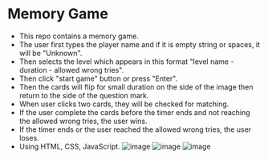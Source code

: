# Memory Game
- This repo contains a memory game.
- The user first types the player name and if it is empty string or spaces, it will be "Unknown".
- Then selects the level which appears in this format "level name - duration - allowed wrong tries".
- Then click "start game" button or press "Enter".
- Then the cards will flip for small duration on the side of the image then return to the side of the question mark.
- When user clicks two cards, they will be checked for matching.
- If the user complete the cards before the timer ends and not reaching the allowed wrong tries, the user wins.
- If the timer ends or the user reached the allowed wrong tries, the user loses.
- Using HTML, CSS, JavaScript.
![image](https://github.com/engrBassel/memory-game/assets/142447184/170089bd-ec36-4c86-8f76-91248074e907)
![image](https://github.com/engrBassel/memory-game/assets/142447184/ea97db5c-9f5e-4ae6-9586-95e9f4f6595b)
![image](https://github.com/engrBassel/memory-game/assets/142447184/20d601b7-6dc7-44f8-9fea-1b0dbf45056f)
